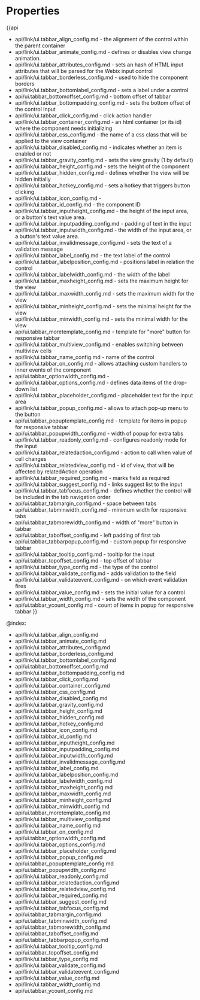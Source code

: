 Properties
==========

{{api
- api/link/ui.tabbar_align_config.md - the alignment of the control within the parent container
- api/link/ui.tabbar_animate_config.md - defines or disables view change animation.
- api/link/ui.tabbar_attributes_config.md - sets an hash of HTML input attributes that will be parsed for the Webix input control
- api/link/ui.tabbar_borderless_config.md - used to hide the component borders
- api/link/ui.tabbar_bottomlabel_config.md - sets a label under a control
- api/ui.tabbar_bottomoffset_config.md - bottom offset of tabbar
- api/link/ui.tabbar_bottompadding_config.md - sets the bottom offset of the control input
- api/link/ui.tabbar_click_config.md - click action handler
- api/link/ui.tabbar_container_config.md - an html container (or its id) where the component needs initializing
- api/link/ui.tabbar_css_config.md - the name of a css class that will be applied to the view container
- api/link/ui.tabbar_disabled_config.md - indicates whether an item is enabled or not
- api/link/ui.tabbar_gravity_config.md - sets the view gravity (1 by default)
- api/link/ui.tabbar_height_config.md - sets the height of the component
- api/link/ui.tabbar_hidden_config.md - defines whether the view will be hidden initially
- api/link/ui.tabbar_hotkey_config.md - sets a hotkey that triggers button clicking
- api/link/ui.tabbar_icon_config.md - 
- api/link/ui.tabbar_id_config.md - the component ID
- api/link/ui.tabbar_inputheight_config.md - the height of the input area, or a button's text value area.
- api/link/ui.tabbar_inputpadding_config.md - padding of text in the input
- api/link/ui.tabbar_inputwidth_config.md - the width of the input area, or a button's text value area.
- api/link/ui.tabbar_invalidmessage_config.md - sets the text of a validation message
- api/link/ui.tabbar_label_config.md - the text label of the control
- api/link/ui.tabbar_labelposition_config.md - positions label in relation the control
- api/link/ui.tabbar_labelwidth_config.md - the width of the label
- api/link/ui.tabbar_maxheight_config.md - sets the maximum height for the view
- api/link/ui.tabbar_maxwidth_config.md - sets the maximum width for the view
- api/link/ui.tabbar_minheight_config.md - sets the minimal height for the view
- api/link/ui.tabbar_minwidth_config.md - sets the minimal width for the view
- api/ui.tabbar_moretemplate_config.md - template for "more" button for responsive tabbar
- api/link/ui.tabbar_multiview_config.md - enables switching between multiview cells
- api/link/ui.tabbar_name_config.md - name of the control
- api/link/ui.tabbar_on_config.md - allows attaching custom handlers to inner events of the component
- api/ui.tabbar_optionwidth_config.md - 
- api/link/ui.tabbar_options_config.md - defines data items of the drop-down list
- api/link/ui.tabbar_placeholder_config.md - placeholder text for the input area
- api/link/ui.tabbar_popup_config.md - allows to attach pop-up menu to the button
- api/ui.tabbar_popuptemplate_config.md - template for items in popup for responsive tabbar
- api/ui.tabbar_popupwidth_config.md - width of popup for extra tabs
- api/link/ui.tabbar_readonly_config.md - configures readonly mode for the input
- api/link/ui.tabbar_relatedaction_config.md - action to call when value of cell changes
- api/link/ui.tabbar_relatedview_config.md - id of view, that will be affected by relatedAction operation
- api/link/ui.tabbar_required_config.md - marks field as required
- api/link/ui.tabbar_suggest_config.md - links suggest list to the input
- api/link/ui.tabbar_tabfocus_config.md - defines whether the control will be included in the tab navigation order
- api/ui.tabbar_tabmargin_config.md - space between tabs
- api/ui.tabbar_tabminwidth_config.md - minimum width for responsive tabs
- api/ui.tabbar_tabmorewidth_config.md - width of "more" button in tabbar
- api/ui.tabbar_taboffset_config.md - left padding of first tab
- api/ui.tabbar_tabbarpopup_config.md - custom popup for responsive tabbar
- api/link/ui.tabbar_tooltip_config.md - tooltip for the input
- api/ui.tabbar_topoffset_config.md - top offset of tabbar
- api/link/ui.tabbar_type_config.md - the type of the control
- api/link/ui.tabbar_validate_config.md - adds validation to the field
- api/link/ui.tabbar_validateevent_config.md - on which event validation fires
- api/link/ui.tabbar_value_config.md - sets the initial value for a control
- api/link/ui.tabbar_width_config.md - sets the width of the component
- api/ui.tabbar_ycount_config.md - count of items in popup for responsive tabbar
}}

@index:
- api/link/ui.tabbar_align_config.md
- api/link/ui.tabbar_animate_config.md
- api/link/ui.tabbar_attributes_config.md
- api/link/ui.tabbar_borderless_config.md
- api/link/ui.tabbar_bottomlabel_config.md
- api/ui.tabbar_bottomoffset_config.md
- api/link/ui.tabbar_bottompadding_config.md
- api/link/ui.tabbar_click_config.md
- api/link/ui.tabbar_container_config.md
- api/link/ui.tabbar_css_config.md
- api/link/ui.tabbar_disabled_config.md
- api/link/ui.tabbar_gravity_config.md
- api/link/ui.tabbar_height_config.md
- api/link/ui.tabbar_hidden_config.md
- api/link/ui.tabbar_hotkey_config.md
- api/link/ui.tabbar_icon_config.md
- api/link/ui.tabbar_id_config.md
- api/link/ui.tabbar_inputheight_config.md
- api/link/ui.tabbar_inputpadding_config.md
- api/link/ui.tabbar_inputwidth_config.md
- api/link/ui.tabbar_invalidmessage_config.md
- api/link/ui.tabbar_label_config.md
- api/link/ui.tabbar_labelposition_config.md
- api/link/ui.tabbar_labelwidth_config.md
- api/link/ui.tabbar_maxheight_config.md
- api/link/ui.tabbar_maxwidth_config.md
- api/link/ui.tabbar_minheight_config.md
- api/link/ui.tabbar_minwidth_config.md
- api/ui.tabbar_moretemplate_config.md
- api/link/ui.tabbar_multiview_config.md
- api/link/ui.tabbar_name_config.md
- api/link/ui.tabbar_on_config.md
- api/ui.tabbar_optionwidth_config.md
- api/link/ui.tabbar_options_config.md
- api/link/ui.tabbar_placeholder_config.md
- api/link/ui.tabbar_popup_config.md
- api/ui.tabbar_popuptemplate_config.md
- api/ui.tabbar_popupwidth_config.md
- api/link/ui.tabbar_readonly_config.md
- api/link/ui.tabbar_relatedaction_config.md
- api/link/ui.tabbar_relatedview_config.md
- api/link/ui.tabbar_required_config.md
- api/link/ui.tabbar_suggest_config.md
- api/link/ui.tabbar_tabfocus_config.md
- api/ui.tabbar_tabmargin_config.md
- api/ui.tabbar_tabminwidth_config.md
- api/ui.tabbar_tabmorewidth_config.md
- api/ui.tabbar_taboffset_config.md
- api/ui.tabbar_tabbarpopup_config.md
- api/link/ui.tabbar_tooltip_config.md
- api/ui.tabbar_topoffset_config.md
- api/link/ui.tabbar_type_config.md
- api/link/ui.tabbar_validate_config.md
- api/link/ui.tabbar_validateevent_config.md
- api/link/ui.tabbar_value_config.md
- api/link/ui.tabbar_width_config.md
- api/ui.tabbar_ycount_config.md

